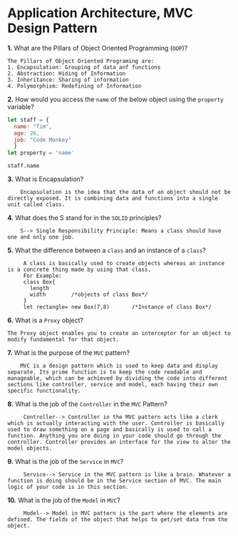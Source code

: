 # Application Architecture, MVC Design Pattern

**1.** What are the Pillars of Object Oriented Programming (`OOP`)?
<!-- enter you answer in the space below -->
```
The Pillars of Object Oriented Programing are:
1. Encapsulation: Grouping of data anf functions
2. Abstraction: Hiding of Information
3. Inheritance: Sharing of information
4. Polymorphism: Redefining of Information
```
**2.** How would you access the `name` of the below object using the `property` variable?
```js
let staff = {
  name: "Tim",
  age: 26,
  job: "Code Monkey"
  }
let property = 'name'
```
<!-- enter you answer in the space below -->
```
staff.name
```
**3.** What is Encapsulation?
<!-- enter you answer in the space below -->
```
    Encapsulation is the idea that the data of an object should not be directly exposed. It is combining data and functions into a single unit called class. 
```
**4.** What does the S stand for in the `SOLID` principles?
<!-- enter you answer in the space below -->
```
    S--> Single Responsibility Principle: Means a class should have one and only one job.
```
**5.** What the difference between a `class` and an instance of a `class`?
<!-- enter you answer in the space below -->
```
     A class is basically used to create objects whereas an instance is a concrete thing made by using that class.
     For Example:
     class Box{
       length
       width        /*objects of class Box*/
     }
     let rectangle= new Box(7,8)       /*Instance of class Box*/
```
**6.** What is a `Proxy` object?
<!-- enter you answer in the space below -->
```
The Proxy object enables you to create an interceptor for an object to modify fundamental for that object.
```

**7.** What is the purpose of the `MVC` pattern?
<!-- enter you answer in the space below -->
```
    MVC is a design pattern which is used to keep data and display separate. Its prime function is to keep the code readable and manageable, which can be achieved by dividing the code into different sections like controller, service and model, each having their own specific functionality.

```
**8.** What is the job of the `Controller` in the `MVC` Pattern?
<!-- enter you answer in the space below -->
```
     Controller--> Controller in the MVC pattern acts like a clerk which is actually interacting with the user. Controller is basically used to draw something on a page and basically is used to call a function. Anything you are doing in your code should go through the controller. Controller provides an interface for the view to alter the model objects.
```

**9.** What is the job of the `Service` in `MVC`?
<!-- enter you answer in the space below -->
```
     Service--> Service in the MVC pattern is like a brain. Whatever a function is doing should be in the Service section of MVC. The main logic of your code is in this section.
```
**10.** What is the job of the `Model` in `MVC`?
<!-- enter you answer in the space below -->
```
     Model--> Model in MVC pattern is the part where the elements are  defined. The fields of the object that helps to get/set data from the object.

```

